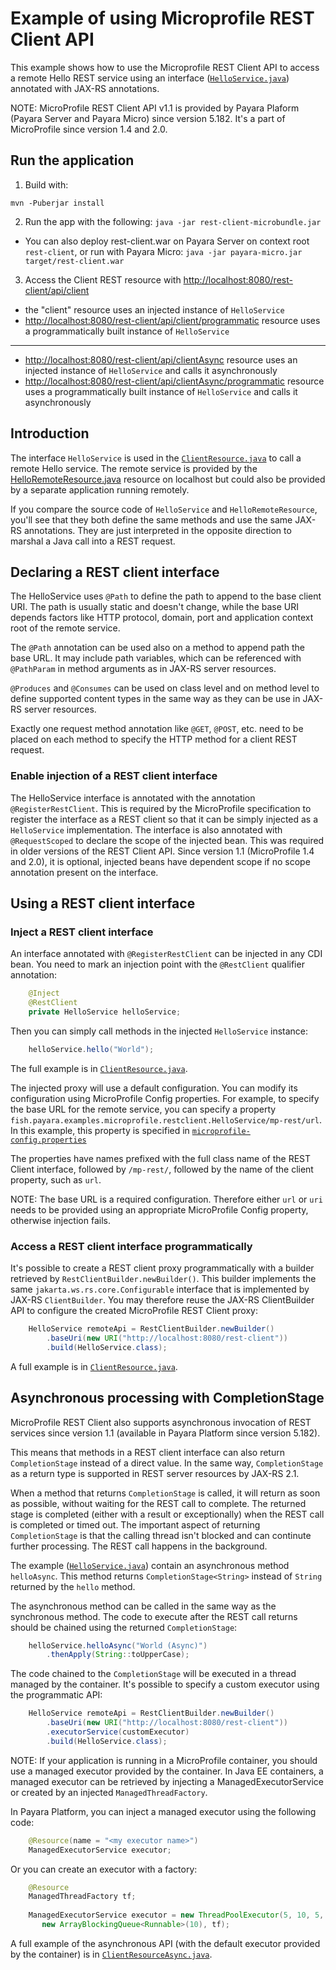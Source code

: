 # Example of using Microprofile REST Client API

This example shows how to use the Microprofile REST Client API to access a remote Hello REST service using an interface ([`HelloService.java`](src/main/java/fish/payara/examples/microprofile/restclient/HelloService.java)) annotated with JAX-RS annotations.

NOTE: MicroProfile REST Client API v1.1 is provided by Payara Plaform (Payara Server and Payara Micro) since version 5.182. It's a part of MicroProfile since version 1.4 and 2.0.

## Run the application

1. Build with:

```
mvn -Puberjar install
```
2. Run the app with the following: `java -jar rest-client-microbundle.jar`

* You can also deploy rest-client.war on Payara Server on context root `rest-client`, or run with Payara Micro: `java -jar payara-micro.jar target/rest-client.war`

3. Access the Client REST resource with [http://localhost:8080/rest-client/api/client](http://localhost:8080/rest-client/api/client)

* the "client" resource uses an injected instance of `HelloService`
* [http://localhost:8080/rest-client/api/client/programmatic](http://localhost:8080/rest-client/api/client/programmatic) resource uses a programmatically built instance of `HelloService`

------------------------------

* [http://localhost:8080/rest-client/api/clientAsync](http://localhost:8080/rest-client/api/clientAsync) resource uses an injected instance of `HelloService` and calls it asynchronously
* [http://localhost:8080/rest-client/api/clientAsync/programmatic](http://localhost:8080/rest-client/api/clientAsync/programmatic) resource uses a programmatically built instance of `HelloService` and calls it asynchronously

## Introduction

The interface `HelloService` is used in the [`ClientResource.java`](src/main/java/fish/payara/examples/microprofile/restclient/ClientResource.java) to call a remote Hello service. The remote service is provided by the [HelloRemoteResource.java](src/main/java/fish/payara/examples/microprofile/restclient/remote/HelloRemoteResource.java) resource on localhost but could also be provided by a separate application running remotely. 

If you compare the source code of `HelloService` and `HelloRemoteResource`, you'll see that they both define the same methods and use the same JAX-RS annotations. They are just interpreted in the opposite direction to marshal a Java call into a REST request.

## Declaring a REST client interface

The HelloService uses `@Path` to define the path to append to the base client URI. The path is usually static and doesn't change, while the base URI depends factors like HTTP protocol, domain, port and application context root of the remote service. 

The `@Path` annotation can be used also on a method to append path the base URL. It may include path variables, which can be referenced with `@PathParam` in method arguments as in JAX-RS server resources.

`@Produces` and `@Consumes` can be used on class level and on method level to define supported content types in the same way as they can be use in JAX-RS server resources. 

Exactly one request method annotation like `@GET`, `@POST`, etc. need to be placed on each method to specify the HTTP method for a client REST request.

### Enable injection of a REST client interface

The HelloService interface is annotated with the annotation `@RegisterRestClient`. This is required by the MicroProfile specification to register the interface as a REST client so that it can be simply injected as a `HelloService` implementation. The interface is also annotated with `@RequestScoped` to declare the scope of the injected bean. This was required in older versions of the REST Client API. Since version 1.1 (MicroProfile 1.4 and 2.0), it is optional, injected beans have dependent scope if no scope annotation present on the interface.

## Using a REST client interface

### Inject a REST client interface

An interface annotated with `@RegisterRestClient` can be injected in any CDI bean. You need to mark an injection point with the `@RestClient` qualifier annotation:

```java
    @Inject
    @RestClient
    private HelloService helloService;
```

Then you can simply call methods in the injected `HelloService` instance:

```java
    helloService.hello("World");
```

The full example is in [`ClientResource.java`](src/main/java/fish/payara/examples/microprofile/restclient/ClientResource.java).

The injected proxy will use a default configuration. You can modify its configuration using MicroProfile Config properties. For example, to specify the base URL for the remote service, you can specify a property `fish.payara.examples.microprofile.restclient.HelloService/mp-rest/url`. In this example, this property is specified in [`microprofile-config.properties`](/src/main/resources/META-INF/microprofile-config.properties)

The properties have names prefixed with the full class name of the REST Client interface, followed by `/mp-rest/`, followed by the name of the client property, such as `url`.

NOTE: The base URL is a required configuration. Therefore either `url` or `uri` needs to be provided using an appropriate MicroProfile Config property, otherwise injection fails.

### Access a REST client interface programmatically

It's possible to create a REST client proxy programmatically with a builder retrieved by `RestClientBuilder.newBuilder()`. This builder implements the same `jakarta.ws.rs.core.Configurable` interface that is implemented by JAX-RS `ClientBuilder`. You may therefore reuse the JAX-RS ClientBuilder API to configure the created MicroProfile REST Client proxy:

```java
    HelloService remoteApi = RestClientBuilder.newBuilder()
        .baseUri(new URI("http://localhost:8080/rest-client"))
        .build(HelloService.class);
```

A full example is in [`ClientResource.java`](src/main/java/fish/payara/examples/microprofile/restclient/ClientResource.java).

## Asynchronous processing with CompletionStage

MicroProfile REST Client also supports asynchronous invocation of REST services since version 1.1 (available in Payara Platform since version 5.182).

This means that methods in a REST client interface can also return `CompletionStage` instead of a direct value. In the same way, `CompletionStage` as a return type is supported in REST server resources by JAX-RS 2.1.

When a method that returns `CompletionStage` is called, it will return as soon as possible, without waiting for the REST call to complete. The returned stage is completed (either with a result or exceptionally) when the REST call is completed or timed out. The important aspect of returning `CompletionStage` is that the calling thread isn't blocked and can continute further processing. The REST call happens in the background.

The example ([`HelloService.java`](src/main/java/fish/payara/examples/microprofile/restclient/HelloService.java)) contain an asynchronous method `helloAsync`. This method returns `CompletionStage<String>` instead of `String` returned by the `hello` method.

The asynchronous method can be called in the same way as the synchronous method. The code to execute after the REST call returns should be chained using the returned `CompletionStage`:

```java
    helloService.helloAsync("World (Async)")
        .thenApply(String::toUpperCase);
```

The code chained to the `CompletionStage` will be executed in a thread managed by the container. It's possible to specify a custom executor using the programmatic API:

```java
    HelloService remoteApi = RestClientBuilder.newBuilder()
        .baseUri(new URI("http://localhost:8080/rest-client"))
        .executorService(customExecutor)
        .build(HelloService.class);
```

NOTE: If your application is running in a MicroProfile container, you should use a managed executor provided by the container. In Java EE containers, a managed executor can be retrieved by injecting a ManagedExecutorService or created by an injected `ManagedThreadFactory`.

In Payara Platform, you can inject a managed executor using the following code:

```java
    @Resource(name = "<my executor name>")
    ManagedExecutorService executor;
```

Or you can create an executor with a factory:

```java
    @Resource
    ManagedThreadFactory tf;
 
    ManagedExecutorService executor = new ThreadPoolExecutor(5, 10, 5, TimeUnit.SECONDS,
       new ArrayBlockingQueue<Runnable>(10), tf);
```

A full example of the asynchronous API (with the default executor provided by the container) is in [`ClientResourceAsync.java`](src/main/java/fish/payara/examples/microprofile/restclient/ClientResourceAsync.java).

